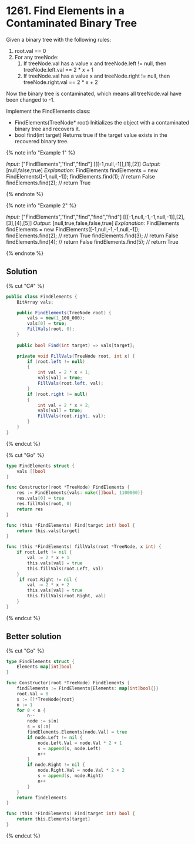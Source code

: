 # 1261. Find Elements in a Contaminated Binary Tree

Given a binary tree with the following rules:

1. root.val == 0
1. For any treeNode:
    1. If treeNode.val has a value x and treeNode.left != null, then treeNode.left.val == 2 * x + 1
    1. If treeNode.val has a value x and treeNode.right != null, then treeNode.right.val == 2 * x + 2

Now the binary tree is contaminated, which means all treeNode.val have been changed to -1.

Implement the FindElements class:
- FindElements(TreeNode* root) Initializes the object with a contaminated binary tree and recovers it.
- bool find(int target) Returns true if the target value exists in the recovered binary tree.


{% note info "Example 1" %}

*Input:* 
["FindElements","find","find"] 
[[[-1,null,-1]],[1],[2]]
*Output:* 
[null,false,true]
*Explanation:* 
FindElements findElements = new FindElements([-1,null,-1]); 
findElements.find(1); // return False 
findElements.find(2); // return True 

{% endnote %}

{% note info "Example 2" %}

*Input:* 
["FindElements","find","find","find","find"]
[[[-1,null,-1,-1,null,-1]],[2],[3],[4],[5]]
*Output:* 
[null,true,false,false,true]
*Explanation:* 
FindElements findElements = new FindElements([-1,null,-1,-1,null,-1]);
findElements.find(2); // return True
findElements.find(3); // return False
findElements.find(4); // return False
findElements.find(5); // return True

{% endnote %}

## Solution
{% cut "C#" %}
```cs
public class FindElements {
    BitArray vals;

    public FindElements(TreeNode root) {
        vals = new(1_100_000);
        vals[0] = true;
        FillVals(root, 0);
    }
    
    public bool Find(int target) => vals[target];

    private void FillVals(TreeNode root, int x) {
        if (root.left != null)
        {
            int val = 2 * x + 1;
            vals[val] = true;
            FillVals(root.left, val);
        }
        if (root.right != null)
        {
            int val = 2 * x + 2;
            vals[val] = true;
            FillVals(root.right, val);
        }
    }
}
```
{% endcut %}

{% cut "Go" %}
```go
type FindElements struct {
    vals []bool
}

func Constructor(root *TreeNode) FindElements {
    res := FindElements{vals: make([]bool, 1100000)}
    res.vals[0] = true
    res.fillVals(root, 0)
    return res
}

func (this *FindElements) Find(target int) bool {
    return this.vals[target]
}

func (this *FindElements) fillVals(root *TreeNode, x int) {
    if root.Left != nil {
        val := 2 * x + 1
        this.vals[val] = true
        this.fillVals(root.Left, val)
    }
     if root.Right != nil {
        val := 2 * x + 2
        this.vals[val] = true
        this.fillVals(root.Right, val)
    }
}
```
{% endcut %}

## Better solution
{% cut "Go" %}
```go
type FindElements struct {
    Elements map[int]bool
}

func Constructor(root *TreeNode) FindElements {
    findElements := FindElements{Elements: map[int]bool{}}
    root.Val = 0
    s := []*TreeNode{root}
    n := 1
    for 0 < n {
        n--
        node := s[n]
        s = s[:n]
        findElements.Elements[node.Val] = true
        if node.Left != nil {
            node.Left.Val = node.Val * 2 + 1
            s = append(s, node.Left)
            n++
        }
        if node.Right != nil {
            node.Right.Val = node.Val * 2 + 2
            s = append(s, node.Right)
            n++
        }
    }
    return findElements
}

func (this *FindElements) Find(target int) bool {
    return this.Elements[target]
}
```
{% endcut %}
